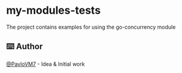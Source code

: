 # my-modules-tests
The project contains examples for using the go-concurrency module

## ⌨️ Author

[@PavloVM7](https://github.com/PavloVM7) - Idea & Initial work
